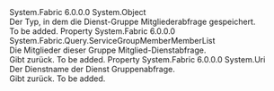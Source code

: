 <Type Name="ServiceGroupMember" FullName="System.Fabric.Query.ServiceGroupMember">
  <TypeSignature Language="C#" Value="public class ServiceGroupMember" />
  <TypeSignature Language="ILAsm" Value=".class public auto ansi beforefieldinit ServiceGroupMember extends System.Object" />
  <TypeSignature Language="DocId" Value="T:System.Fabric.Query.ServiceGroupMember" />
  <TypeSignature Language="VB.NET" Value="Public Class ServiceGroupMember" />
  <TypeSignature Language="F#" Value="type ServiceGroupMember = class" />
  <AssemblyInfo>
    <AssemblyName>System.Fabric</AssemblyName>
    <AssemblyVersion>6.0.0.0</AssemblyVersion>
  </AssemblyInfo>
  <Base>
    <BaseTypeName>System.Object</BaseTypeName>
  </Base>
  <Interfaces />
  <Docs>
    <summary>
      <para>Der Typ, in dem die Dienst-Gruppe Mitgliederabfrage gespeichert.</para>
    </summary>
    <remarks>To be added.</remarks>
  </Docs>
  <Members>
    <Member MemberName="ServiceGroupMemberMembers">
      <MemberSignature Language="C#" Value="public System.Fabric.Query.ServiceGroupMemberMemberList ServiceGroupMemberMembers { get; }" />
      <MemberSignature Language="ILAsm" Value=".property instance class System.Fabric.Query.ServiceGroupMemberMemberList ServiceGroupMemberMembers" />
      <MemberSignature Language="DocId" Value="P:System.Fabric.Query.ServiceGroupMember.ServiceGroupMemberMembers" />
      <MemberSignature Language="VB.NET" Value="Public ReadOnly Property ServiceGroupMemberMembers As ServiceGroupMemberMemberList" />
      <MemberSignature Language="F#" Value="member this.ServiceGroupMemberMembers : System.Fabric.Query.ServiceGroupMemberMemberList" Usage="System.Fabric.Query.ServiceGroupMember.ServiceGroupMemberMembers" />
      <MemberType>Property</MemberType>
      <AssemblyInfo>
        <AssemblyName>System.Fabric</AssemblyName>
        <AssemblyVersion>6.0.0.0</AssemblyVersion>
      </AssemblyInfo>
      <ReturnValue>
        <ReturnType>System.Fabric.Query.ServiceGroupMemberMemberList</ReturnType>
      </ReturnValue>
      <Docs>
        <summary>
          <para>Die Mitglieder dieser Gruppe Mitglied-Dienstabfrage.</para>
        </summary>
        <value>
          <para>Gibt <see cref="T:System.Fabric.Query.ServiceGroupMemberMemberList" />zurück.</para>
        </value>
        <remarks>To be added.</remarks>
      </Docs>
    </Member>
    <Member MemberName="ServiceName">
      <MemberSignature Language="C#" Value="public Uri ServiceName { get; }" />
      <MemberSignature Language="ILAsm" Value=".property instance class System.Uri ServiceName" />
      <MemberSignature Language="DocId" Value="P:System.Fabric.Query.ServiceGroupMember.ServiceName" />
      <MemberSignature Language="VB.NET" Value="Public ReadOnly Property ServiceName As Uri" />
      <MemberSignature Language="F#" Value="member this.ServiceName : Uri" Usage="System.Fabric.Query.ServiceGroupMember.ServiceName" />
      <MemberType>Property</MemberType>
      <AssemblyInfo>
        <AssemblyName>System.Fabric</AssemblyName>
        <AssemblyVersion>6.0.0.0</AssemblyVersion>
      </AssemblyInfo>
      <ReturnValue>
        <ReturnType>System.Uri</ReturnType>
      </ReturnValue>
      <Docs>
        <summary>
          <para>Der Dienstname der Dienst Gruppenabfrage.</para>
        </summary>
        <value>
          <para>Gibt <see cref="T:System.Uri" />zurück.</para>
        </value>
        <remarks>To be added.</remarks>
      </Docs>
    </Member>
  </Members>
</Type>